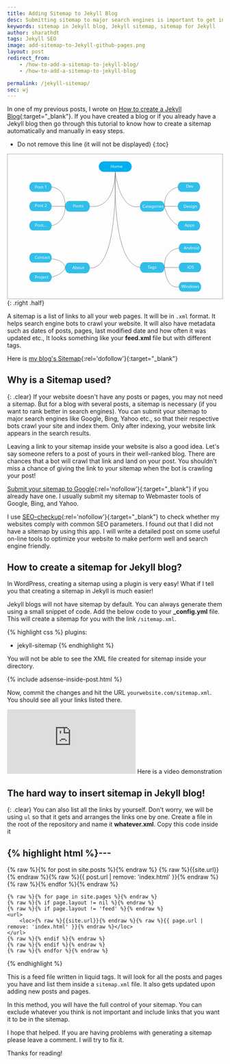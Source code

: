 ```yaml
---
title: Adding Sitemap to Jekyll Blog
desc: Submitting sitemap to major search engines is important to get indexed and rank better. Jekyll blogs will not have sitemap by default but we can create one using this method. 
keywords: sitemap in Jekyll blog, Jekyll sitemap, sitemap for Jekyll
author: sharathdt
tags: Jekyll SEO
image: add-sitemap-to-Jekyll-github-pages.png
layout: post
redirect_from: 
    - /how-to-add-a-sitemap-to-jekyll-blog/
    - /how-to-add-a-sitemap-to-jekyll-blog

permalink: /jekyll-sitemap/
sec: wj
---
```



In one of my previous posts, I wrote on [How to create a Jekyll Blog](/create-jekyll-blog/){:target="_blank"}. If you have created a blog or if you already have a Jekyll blog then go through this tutorial to know how to create a sitemap automatically and manually in easy steps.


* Do not remove this line (it will not be displayed) 
{:toc}

<div style="border: 1px solid #aaa"><svg xmlns="http://www.w3.org/2000/svg" viewBox="0 0 716 480"><style>.a{fill:#31BEE9;}.b{fill:none;stroke:#58595B;}.c{fill:#FDFDFE;font-family:'Segoe UI';font-size:14px}</style><path d="M413.6 41.3c0 9.6-7.8 17.5-17.5 17.5h-74.7c-9.6 0-17.5-7.8-17.5-17.5l0 0c0-9.6 7.8-17.5 17.5-17.5h74.7C405.8 23.9 413.6 31.7 413.6 41.3L413.6 41.3z" fill="#00AEEF"/><path d="M273.9 173.5c0 9.6-5.9 17.5-13.1 17.5h-55.9c-7.2 0-13.1-7.8-13.1-17.5l0 0c0-9.6 5.9-17.5 13.1-17.5h55.9C268.1 156.1 273.9 163.9 273.9 173.5L273.9 173.5z" class="a"/><path d="M273.9 378.5c0 9.6-5.9 17.5-13.1 17.5h-55.9c-7.2 0-13.1-7.8-13.1-17.5l0 0c0-9.6 5.9-17.5 13.1-17.5h55.9C268.1 361 273.9 368.8 273.9 378.5L273.9 378.5z" class="a"/><path d="M523.3 173.5c0 9.6-5.9 17.5-13.1 17.5h-55.9c-7.2 0-13.1-7.8-13.1-17.5l0 0c0-9.6 5.9-17.5 13.1-17.5h55.9C517.5 156.1 523.3 163.9 523.3 173.5L523.3 173.5z" class="a"/><path d="M523.3 376.8c0 9.6-5.9 17.5-13.1 17.5h-55.9c-7.2 0-13.1-7.8-13.1-17.5l0 0c0-9.6 5.9-17.5 13.1-17.5h55.9C517.5 359.4 523.3 367.2 523.3 376.8L523.3 376.8z" class="a"/><path d="M146.9 109.2c0 8.8-5.3 15.8-11.9 15.8H84.3c-6.5 0-11.9-7.1-11.9-15.8l0 0c0-8.7 5.3-15.8 11.9-15.8h50.7C141.6 93.3 146.9 100.4 146.9 109.2L146.9 109.2z" class="a"/><path d="M146.9 173.5c0 8.8-5.3 15.8-11.9 15.8H84.3c-6.5 0-11.9-7.1-11.9-15.8l0 0c0-8.7 5.3-15.8 11.9-15.8h50.7C141.6 157.7 146.9 164.8 146.9 173.5L146.9 173.5z" class="a"/><path d="M146.9 237.9c0 8.8-5.3 15.8-11.9 15.8H84.3c-6.5 0-11.9-7.1-11.9-15.8l0 0c0-8.7 5.3-15.8 11.9-15.8h50.7C141.6 222.1 146.9 229.2 146.9 237.9L146.9 237.9z" class="a"/><path d="M641.7 109.2c0 8.8-5.3 15.8-11.9 15.8h-50.7c-6.5 0-11.9-7.1-11.9-15.8l0 0c0-8.7 5.3-15.8 11.9-15.8h50.7C636.4 93.3 641.7 100.4 641.7 109.2L641.7 109.2z" class="a"/><path d="M641.7 173.5c0 8.8-5.3 15.8-11.9 15.8h-50.7c-6.5 0-11.9-7.1-11.9-15.8l0 0c0-8.7 5.3-15.8 11.9-15.8h50.7C636.4 157.7 641.7 164.8 641.7 173.5L641.7 173.5z" class="a"/><path d="M641.7 237.9c0 8.8-5.3 15.8-11.9 15.8h-50.7c-6.5 0-11.9-7.1-11.9-15.8l0 0c0-8.7 5.3-15.8 11.9-15.8h50.7C636.4 222.1 641.7 229.2 641.7 237.9L641.7 237.9z" class="a"/><path d="M645.2 312.5c0 8.7-5.3 15.8-11.9 15.8h-50.7c-6.5 0-11.9-7.1-11.9-15.8l0 0c0-8.7 5.3-15.8 11.9-15.8h50.7C639.8 296.6 645.2 303.7 645.2 312.5L645.2 312.5z" class="a"/><path d="M645.2 376.8c0 8.8-5.3 15.8-11.9 15.8h-50.7c-6.5 0-11.9-7.1-11.9-15.8l0 0c0-8.7 5.3-15.8 11.9-15.8h50.7C639.8 361 645.2 368.1 645.2 376.8L645.2 376.8z" class="a"/><path d="M645.2 441.2c0 8.8-5.3 15.8-11.9 15.8h-50.7c-6.5 0-11.9-7.1-11.9-15.8l0 0c0-8.7 5.3-15.8 11.9-15.8h50.7C639.8 425.4 645.2 432.5 645.2 441.2L645.2 441.2z" class="a"/><path d="M146.9 344.7c0 8.8-5.3 15.8-11.9 15.8H84.3c-6.5 0-11.9-7.1-11.9-15.8l0 0c0-8.7 5.3-15.8 11.9-15.8h50.7C141.6 328.8 146.9 335.9 146.9 344.7L146.9 344.7z" class="a"/><path d="M146.9 409c0 8.8-5.3 15.8-11.9 15.8H84.3c-6.5 0-11.9-7.1-11.9-15.8l0 0c0-8.7 5.3-15.8 11.9-15.8h50.7C141.6 393.2 146.9 400.3 146.9 409L146.9 409z" class="a"/><path d="M273.9 173.5C360.8 184.3 358.8 58.8 358.8 58.8s13.5 132.2 82.5 114.8" class="b"/><path d="M273.9 378.5c96.7 9.2 84.9-320.2 84.9-320.2s-13.4 304.5 82.5 318.6" class="b"/><path d="M567.3 109.2c-51.1 15.8-43.9 64.4-43.9 64.4h44" class="b"/><path d="M523.3 173.5c0 0 6.1 38 44 64.4" class="b"/><path d="M570.7 312.5c-54.9 10-47.4 64.4-47.4 64.4h47.4" class="b"/><path d="M523.3 376.8c0 0 3.5 73.1 47.4 64.4" class="b"/><path d="M146.9 109.2c48.4 5.7 45 64.4 45 64.4l-45 0" class="b"/><path d="M191.9 173.5c0 0 2 54.2-45 64.4" class="b"/><path d="M146.9 348c47.6 6.5 45 30.5 45 30.5s-4.7 20.1-45 30.6" class="b"/><text transform="matrix(1 0 0 1 343.1787 45.2271)" class="c">  Home</text><text transform="matrix(1 0 0 1 215.5659 382.6826)" class="c">  About</text><text transform="matrix(1 0 0 1 90.6831 348.002)" class="c">  Contact</text><text transform="matrix(1 0 0 1 90.6831 241.4224)" class="c">  Post...</text><text transform="matrix(1 0 0 1 90.6831 175.1274)" class="c">  Post 2</text><text transform="matrix(1 0 0 1 90.6831 113.71)" class="c">  Post 1</text><text transform="matrix(1 0 0 1 90.6831 414.1963)" class="c">  Project</text><text transform="matrix(1 0 0 1 466.6953 380.707)" class="c">  Tags</text><text transform="matrix(1 0 0 1 449.4131 177.9346)" class="c">  Categories</text><text transform="matrix(1 0 0 1 586.1201 177.958)" class="c">  Design</text><text transform="matrix(1 0 0 1 590.2148 241.4233)" class="c">  Apps</text><text transform="matrix(1 0 0 1 587.1436 316.4893)" class="c">  Android</text><text transform="matrix(1 0 0 1 599.0869 380.709)" class="c">  iOS</text><text transform="matrix(1 0 0 1 579.0967 445.0215)" class="c">  Windows</text><text transform="matrix(1 0 0 1 594.3096 111.6626)" class="c">  Dev</text><text transform="matrix(1 0 0 1 217.6133 176.9346)" class="c">  Posts</text></svg></div>
{: .right .half}

A sitemap is a list of links to all your web pages. It will be in ```.xml``` format. It helps search engine bots to crawl your website. It will also have metadata such as dates of posts, pages, last modified date and how often it was updated etc., It looks something like your **feed.xml** file but with different tags. 

Here is [my blog's Sitemap](/sitemap.xml){:rel='dofollow'}{:target="_blank"}


## Why is a Sitemap used?
{: .clear}
If your website doesn't have any posts or pages, you may not need a sitemap. But for a blog with several posts, a sitemap is necessary (if you want to rank better in search engines). You can submit your sitemap to major search engines like Google, Bing, Yahoo etc., so that their respective bots crawl your site and index them. Only after indexing, your website link appears in the search results.

Leaving a link to your sitemap inside your website is also a good idea. Let's say someone refers to a post of yours in their well-ranked blog. There are chances that a bot will crawl that link and land on your post. You shouldn't miss a chance of giving the link to your sitemap when the bot is crawling your post! 

[Submit your sitemap to Google](https://www.google.com/webmasters/tools/home?hl=en){:rel='nofollow'}{:target="_blank"} if you already have one. I usually submit my sitemap to Webmaster tools of Google, Bing, and Yahoo. 

I use [SEO-checkup](https://toolbox.seositecheckup.com/apps/seo-checkup){:rel='nofollow'}{:target="_blank"} to check whether my websites comply with common SEO parameters. I found out that I did not have a sitemap by using this app. I will write a detailed post on some useful on-line tools to optimize your website to make perform well and search engine friendly.

## How to create a sitemap for Jekyll blog?

In WordPress, creating a sitemap using a plugin is very easy! What if I tell you that creating a sitemap in Jekyll is much easier! 

Jekyll blogs will not have sitemap by default. You can always generate them using a small snippet of code. Add the below code to your **_config.yml** file. This will create a sitemap for you with the link ```/sitemap.xml```.

{% highlight css %}
plugins: 
  - jekyll-sitemap
{% endhighlight %}


You will not be able to see the XML file created for sitemap inside your directory.

{% include adsense-inside-post.html %}

Now, commit the changes and hit the URL ``yourwebsite.com/sitemap.xml``. You should see all your links listed there.

<iframe class="left half video" src="https://www.youtube.com/embed/kiBtQClK-XQ?rel=0" frameborder="0" allowfullscreen></iframe>
Here is a video demonstration



## The hard way to insert sitemap in Jekyll blog!
{: .clear}
You can also list all the links by yourself. Don't worry, we will be using ```ul``` so that it gets and arranges the links  one by one. Create a file in the root of the repository and name it **whatever.xml**. Copy this code inside it

{% highlight html %}---
---
<?xml version="1.0" encoding="UTF-8"?>
<urlset xmlns="http://www.sitemaps.org/schemas/sitemap/0.9">
    {% raw %}{% for post in site.posts %}{% endraw %}
    <url>
        <loc>{% raw %}{{site.url}}{% endraw %}{% raw %}{{ post.url | remove: 'index.html' }}{% endraw %}</loc>
    </url>
    {% raw %}{% endfor %}{% endraw %}

    {% raw %}{% for page in site.pages %}{% endraw %}
    {% raw %}{% if page.layout != nil %}{% endraw %}
    {% raw %}{% if page.layout != 'feed' %}{% endraw %}
    <url>
        <loc>{% raw %}{{site.url}}{% endraw %}{% raw %}{{ page.url | remove: 'index.html' }}{% endraw %}</loc>
    </url>
    {% raw %}{% endif %}{% endraw %}
    {% raw %}{% endif %}{% endraw %}
    {% raw %}{% endfor %}{% endraw %}
</urlset>
{% endhighlight %}

This is a feed file written in liquid tags. It will look for all the posts and pages you have and list them inside a ``sitemap.xml`` file. It also gets updated upon adding new posts and pages.

In this method, you will have the full control of your sitemap. You can exclude whatever you think is not important and include links that you want it to be in the sitemap.

I hope that helped. If you are having problems with generating a sitemap please leave a comment. I will try to fix it. 

Thanks for reading!
